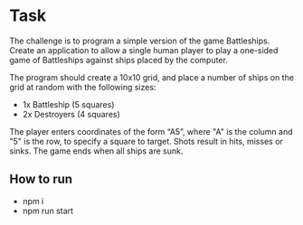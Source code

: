 # Task

The challenge is to program a simple version of the game Battleships. Create an application to allow a single human player to play a one-sided game of Battleships against ships placed by the computer.

The program should create a 10x10 grid, and place a number of ships on the grid at random with the following sizes:

- 1x Battleship (5 squares)
- 2x Destroyers (4 squares)

The player enters coordinates of the form “A5”, where "A" is the column and "5" is the row, to specify a square to target. Shots result in hits, misses or sinks. The game ends when all ships are sunk.

## How to run

- npm i
- npm run start